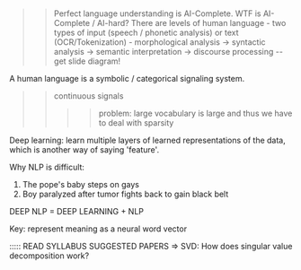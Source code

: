 # <Add lecture link here>

>> Perfect language understanding is AI-Complete. WTF is AI-Complete / AI-hard?
>> There are levels of human language
	- two types of input (speech / phonetic analysis) or text (OCR/Tokenization)
	- morphological analysis -> syntactic analysis -> semantic interpretation ->
	discourse processing
	-- get slide diagram!

A human language is a symbolic / categorical signaling system.
>> continuous signals
>>>> problem: large vocabulary is large and thus we have to deal with sparsity

Deep learning: learn multiple layers of learned representations of the data, which is
another way of saying 'feature'.


Why NLP is difficult:
1. The pope's baby steps on gays
2. Boy paralyzed after tumor fights back to gain black belt


DEEP NLP = DEEP LEARNING + NLP


Key: represent meaning as a neural word vector


::::: READ SYLLABUS SUGGESTED PAPERS
=> SVD: How does singular value decomposition work?
